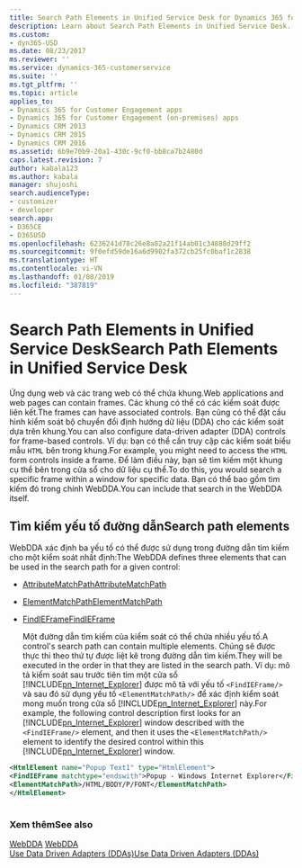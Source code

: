 ```yaml
---
title: Search Path Elements in Unified Service Desk for Dynamics 365 for Customer Engagement apps| MicrosoftDocs
description: Learn about Search Path Elements in Unified Service Desk.
ms.custom:
- dyn365-USD
ms.date: 08/23/2017
ms.reviewer: ''
ms.service: dynamics-365-customerservice
ms.suite: ''
ms.tgt_pltfrm: ''
ms.topic: article
applies_to:
- Dynamics 365 for Customer Engagement apps
- Dynamics 365 for Customer Engagement (on-premises) apps
- Dynamics CRM 2013
- Dynamics CRM 2015
- Dynamics CRM 2016
ms.assetid: 6b9e70b9-20a1-430c-9cf0-bb8ca7b2480d
caps.latest.revision: 7
author: kabala123
ms.author: kabala
manager: shujoshi
search.audienceType:
- customizer
- developer
search.app:
- D365CE
- D365USD
ms.openlocfilehash: 6236241d78c26e8a82a21f14ab01c34888d29ff2
ms.sourcegitcommit: 9f0efd59de16a6d9902fa372cb25fc0baf1c2838
ms.translationtype: HT
ms.contentlocale: vi-VN
ms.lasthandoff: 01/08/2019
ms.locfileid: "387819"
---
```

# <a name="search-path-elements-in-unified-service-desk"></a><span data-ttu-id="c943c-103">Search Path Elements in Unified Service Desk</span><span class="sxs-lookup"><span data-stu-id="c943c-103">Search Path Elements in Unified Service Desk</span></span>
<span data-ttu-id="c943c-104">Ứng dụng web và các trang web có thể chứa khung.</span><span class="sxs-lookup"><span data-stu-id="c943c-104">Web applications and web pages can contain frames.</span></span> <span data-ttu-id="c943c-105">Các khung có thể có các kiểm soát được liên kết.</span><span class="sxs-lookup"><span data-stu-id="c943c-105">The frames can have associated controls.</span></span> <span data-ttu-id="c943c-106">Bạn cũng có thể đặt cấu hình kiểm soát bộ chuyển đổi định hướng dữ liệu (DDA) cho các kiểm soát dựa trên khung.</span><span class="sxs-lookup"><span data-stu-id="c943c-106">You can also configure data-driven adapter (DDA) controls for frame-based controls.</span></span> <span data-ttu-id="c943c-107">Ví dụ: bạn có thể cần truy cập các kiểm soát biểu mẫu `HTML` bên trong khung.</span><span class="sxs-lookup"><span data-stu-id="c943c-107">For example, you might need to access the `HTML` form controls inside a frame.</span></span> <span data-ttu-id="c943c-108">Để làm điều này, bạn sẽ tìm kiếm một khung cụ thể bên trong cửa sổ cho dữ liệu cụ thể.</span><span class="sxs-lookup"><span data-stu-id="c943c-108">To do this, you would search a specific frame within a window for specific data.</span></span> <span data-ttu-id="c943c-109">Bạn có thể bao gồm tìm kiếm đó trong chính WebDDA.</span><span class="sxs-lookup"><span data-stu-id="c943c-109">You can include that search in the WebDDA itself.</span></span>  
  
## <a name="search-path-elements"></a><span data-ttu-id="c943c-110">Tìm kiếm yếu tố đường dẫn</span><span class="sxs-lookup"><span data-stu-id="c943c-110">Search path elements</span></span>  
 <span data-ttu-id="c943c-111">WebDDA xác định ba yếu tố có thể được sử dụng trong đường dẫn tìm kiếm cho một kiểm soát nhất định:</span><span class="sxs-lookup"><span data-stu-id="c943c-111">The WebDDA defines three elements that can be used in the search path for a given control:</span></span>  
  
- [<span data-ttu-id="c943c-112">AttributeMatchPath</span><span class="sxs-lookup"><span data-stu-id="c943c-112">AttributeMatchPath</span></span>](../unified-service-desk/attribute-match-path.md)  
  
- [<span data-ttu-id="c943c-113">ElementMatchPath</span><span class="sxs-lookup"><span data-stu-id="c943c-113">ElementMatchPath</span></span>](../unified-service-desk/element-match-path.md)  
  
- [<span data-ttu-id="c943c-114">FindIEFrame</span><span class="sxs-lookup"><span data-stu-id="c943c-114">FindIEFrame</span></span>](../unified-service-desk/find-ie-frame.md)  
  
  <span data-ttu-id="c943c-115">Một đường dẫn tìm kiếm của kiểm soát có thể chứa nhiều yếu tố.</span><span class="sxs-lookup"><span data-stu-id="c943c-115">A control's search path can contain multiple elements.</span></span> <span data-ttu-id="c943c-116">Chúng sẽ được thực thi theo thứ tự được liệt kê trong đường dẫn tìm kiếm.</span><span class="sxs-lookup"><span data-stu-id="c943c-116">They will be executed in the order in that they are listed in the search path.</span></span> <span data-ttu-id="c943c-117">Ví dụ: mô tả kiểm soát sau trước tiên tìm một cửa sổ [!INCLUDE[pn_Internet_Explorer](../includes/pn-internet-explorer.md)] được mô tả với yếu tố `<FindIEFrame/>` và sau đó sử dụng yếu tố `<ElementMatchPath/>` để xác định kiểm soát mong muốn trong cửa sổ [!INCLUDE[pn_Internet_Explorer](../includes/pn-internet-explorer.md)] này.</span><span class="sxs-lookup"><span data-stu-id="c943c-117">For example, the following control description first looks for an [!INCLUDE[pn_Internet_Explorer](../includes/pn-internet-explorer.md)] window described with the `<FindIEFrame/>` element, and then it uses the `<ElementMatchPath/>` element to identify the desired control within this [!INCLUDE[pn_Internet_Explorer](../includes/pn-internet-explorer.md)] window.</span></span>  
  
```xml  
<HtmlElement name="Popup Text1" type="HtmlElement">  
<FindIEFrame matchtype="endswith">Popup - Windows Internet Explorer</FindIEFrame>  
<ElementMatchPath>/HTML/BODY/P/FONT</ElementMatchPath>  
</HtmlElement>  
  
```  
  
### <a name="see-also"></a><span data-ttu-id="c943c-118">Xem thêm</span><span class="sxs-lookup"><span data-stu-id="c943c-118">See also</span></span>  
 <span data-ttu-id="c943c-119">[WebDDA](../unified-service-desk/web-dda.md) </span><span class="sxs-lookup"><span data-stu-id="c943c-119">[WebDDA](../unified-service-desk/web-dda.md) </span></span>  
 [<span data-ttu-id="c943c-120">Use Data Driven Adapters (DDAs)</span><span class="sxs-lookup"><span data-stu-id="c943c-120">Use Data Driven Adapters (DDAs)</span></span>](../unified-service-desk/use-data-driven-adapters-ddas.md)
